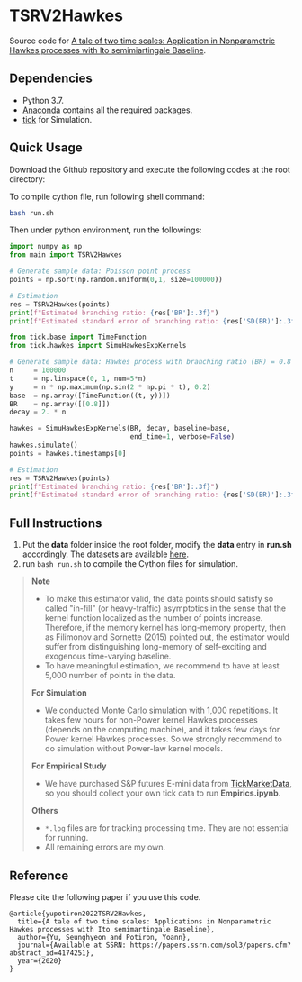 # TSRV2Hawkes

Source code for [A tale of two time scales: Application in Nonparametric Hawkes processes with Ito semimiartingale Baseline](https://papers.ssrn.com/sol3/papers.cfm?abstract_id=4174251).


## Dependencies
* Python 3.7.
* [Anaconda](https://www.anaconda.com/) contains all the required packages.
* [tick](https://x-datainitiative.github.io/tick/) for Simulation.


## Quick Usage
Download the Github repository and execute the following codes at the root directory:

To compile cython file, run following shell command:
```bash
bash run.sh
```

Then under python environment, run the followings:
```python
import numpy as np
from main import TSRV2Hawkes

# Generate sample data: Poisson point process
points = np.sort(np.random.uniform(0,1, size=100000))

# Estimation
res = TSRV2Hawkes(points)
print(f"Estimated branching ratio: {res['BR']:.3f}")
print(f"Estimated standard error of branching ratio: {res['SD(BR)']:.3f}")
```

```python
from tick.base import TimeFunction
from tick.hawkes import SimuHawkesExpKernels

# Generate sample data: Hawkes process with branching ratio (BR) = 0.8
n     = 100000
t     = np.linspace(0, 1, num=5*n)
y     = n * np.maximum(np.sin(2 * np.pi * t), 0.2)
base  = np.array([TimeFunction((t, y))])
BR    = np.array([[0.8]])
decay = 2. * n

hawkes = SimuHawkesExpKernels(BR, decay, baseline=base, 
                              end_time=1, verbose=False)
hawkes.simulate()
points = hawkes.timestamps[0]

# Estimation
res = TSRV2Hawkes(points)
print(f"Estimated branching ratio: {res['BR']:.3f}")
print(f"Estimated standard error of branching ratio: {res['SD(BR)']:.3f}")
```


## Full Instructions
1. Put the **data** folder inside the root folder, modify the **data** entry in **run.sh** accordingly. The datasets are available [here](https://drive.google.com/drive/folders/0BwqmV0EcoUc8UklIR1BKV25YR1U?resourcekey=0-OrlU87jyc1m-dVMmY5aC4w&usp=sharing).
1. run `bash run.sh` to compile the Cython files for simulation.


> **Note**
> * To make this estimator valid, the data points should satisfy so called "in-fill" (or heavy-traffic) asymptotics in the sense that the kernel function localized as the number of points increase. Therefore, if the memory kernel has long-memory property, then as Filimonov and Sornette (2015) pointed out, the estimator would suffer from distinguishing long-memory of self-exciting and exogenous time-varying baseline.
> * To have meaningful estimation, we recommend to have at least 5,000 number of points in the data.
>
> **For Simulation**
> * We conducted Monte Carlo simulation with 1,000 repetitions. It takes few hours for non-Power kernel Hawkes processes (depends on the computing machine), and it takes few days for Power kernel Hawkes processes. So we strongly recommend to do simulation without Power-law kernel models.
>
> **For Empirical Study**
> * We have purchased S&P futures E-mini data from [TickMarketData](https://www.tickdatamarket.com/), so you should collect your own tick data to run **Empirics.ipynb**.
>
> **Others**
> * `*.log` files are for tracking processing time. They are not essential for running.
> * All remaining errors are my own.

## Reference

Please cite the following paper if you use this code.

```
@article{yupotiron2022TSRV2Hawkes,
  title={A tale of two time scales: Applications in Nonparametric Hawkes processes with Ito semimartingale Baseline},
  author={Yu, Seunghyeon and Potiron, Yoann},
  journal={Available at SSRN: https://papers.ssrn.com/sol3/papers.cfm?abstract_id=4174251},
  year={2020}
}
```
